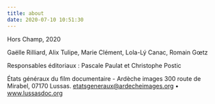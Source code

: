 ```yaml
---
title: about
date: 2020-07-10 10:51:30
---
```


Hors Champ, 2020

Gaëlle Rilliard, Alix Tulipe, Marie Clément, Lola-Lý Canac, Romain Gœtz

Responsables éditoriaux : Pascale Paulat et Christophe Postic

États généraux du film documentaire - Ardèche images 300 route de Mirabel, 07170 Lussas.
etatsgeneraux@ardecheimages.org • www.lussasdoc.org
